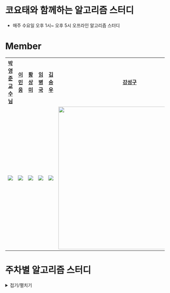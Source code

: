# 코요태와 함께하는 알고리즘 스터디

- 매주 수요일 오후 1시~ 오후 5시 오프라인 알고리즘 스터디

# Member

<table style="text-align:center;">
<tr>
<th style="text-align:center;"><a href="https://github.com/pyjune">박영준 <br/>교수님</a></th>
<th style="text-align:center;"><a href="https://github.com/MinWoongL">이민웅</a></th>
<th style="text-align:center;"><a href="https://github.com/sangmihwang">황상미</a></th>
<th style="text-align:center;"><a href="https://github.com/bbangkku">임병국</a></th>
<th style="text-align:center;"><a href="https://github.com/BTDnoBacon">김승우</a></th>
<th style="text-align:center;"><a href="https://github.com/L1m3Kun">강성구</a></th>
</tr>
<tr>
    <td style="text-align:center;"><a href="https://github.com/pyjune"><img src="https://avatars.githubusercontent.com/u/15846982?v=4"/></a></td>
    <td style="text-align:center;"><a href="https://github.com/MinWoongL"><img src="https://avatars.githubusercontent.com/u/65647667?v=4"/></a></td>
    <td style="text-align:center;"><a href="https://github.com/sangmihwang"><img src="https://avatars.githubusercontent.com/u/102012985?v=4"/></a></td>
    <td style="text-align:center;"><a href="https://github.com/bbangkku"><img src="https://avatars.githubusercontent.com/u/122846143?v=4"/></a></td>
    <td style="text-align:center;"><a href="https://github.com/BTDnoBacon"><img src="https://avatars.githubusercontent.com/u/88119718?v=4"/></a></td>
    <td style="text-align:center;"><a href="https://github.com/L1m3Kun"><img src="https://avatars.githubusercontent.com/u/113879996?v=4" style="width:450px"/></a></td>
    
</tr>
</table>

# 주차별 알고리즘 스터디

<details markdwon="1">
<summary>접기/펼치기</summary>

## [22주차(최단거리-벨만포드)](https://github.com/AlgoAlgo-ssafy-seoul-9th/22th_study)

## [21주차(TRIE)](https://github.com/AlgoAlgo-ssafy-seoul-9th/21th_study)

## [20주차(스택)](https://github.com/AlgoAlgo-ssafy-seoul-9th/20th_study)

## [19주차(상호배타집합)](https://github.com/AlgoAlgo-ssafy-seoul-9th/19th_study)

## [18주차(백트래킹)](https://github.com/AlgoAlgo-ssafy-seoul-9th/18th_study)

## [17주차(MST)](https://github.com/AlgoAlgo-ssafy-seoul-9th/17th_study)

## [16주차(분할정복)](https://github.com/AlgoAlgo-ssafy-seoul-9th/16th_study)

## [15주차(DP)](https://github.com/AlgoAlgo-ssafy-seoul-9th/15th_study)

## [14주차](https://github.com/AlgoAlgo-ssafy-seoul-9th/14th_study)

## [13주차](https://github.com/AlgoAlgo-ssafy-seoul-9th/13th_Study)

## [12주차](https://github.com/AlgoAlgo-ssafy-seoul-9th/12th_study)

## [11주차](https://github.com/AlgoAlgo-ssafy-seoul-9th/11th_study)

## [10주차](https://github.com/AlgoAlgo-ssafy-seoul-9th/10th_study)

## [9주차](https://github.com/AlgoAlgo-ssafy-seoul-9th/9th_study)

## [8주차](https://github.com/AlgoAlgo-ssafy-seoul-9th/8th_study)

## [7주차](https://github.com/AlgoAlgo-ssafy-seoul-9th/7th_study)

## [6주차](https://github.com/AlgoAlgo-ssafy-seoul-9th/6th_study)

## [5주차](https://github.com/AlgoAlgo-ssafy-seoul-9th/5th_study)

## [4주차](https://github.com/AlgoAlgo-ssafy-seoul-9th/4th_study)

## [3주차](https://github.com/AlgoAlgo-ssafy-seoul-9th/3rd_Study)

## [2주차](https://github.com/AlgoAlgo-ssafy-seoul-9th/2nd_study)

## [1주차](https://github.com/AlgoAlgo-ssafy-seoul-9th/1st_study)

</details>
